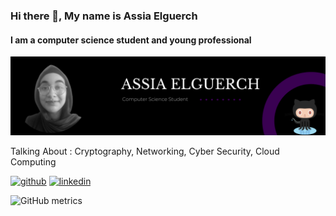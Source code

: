 ### Hi there 👋, My name is Assia Elguerch
#### I am a computer science student and young professional
![I am a Digital Infrastructure Student Cyber Security and Tech enthusiast](https://github.com/Assia-Elguerch/Assia-Elguerch/blob/main/Black%20Minimalist%20Corporate%20Business%20Personal%20Profile%20LinkedIn%20Banner.png)

Talking About : Cryptography, Networking, Cyber Security, Cloud Computing

[<img src='https://cdn.jsdelivr.net/npm/simple-icons@3.0.1/icons/github.svg' alt='github' height='20'>](https://github.com/Assia-Elguerch)  [<img src='https://cdn.jsdelivr.net/npm/simple-icons@3.0.1/icons/linkedin.svg' alt='linkedin' height='20'>](https://www.linkedin.com/in/it-assia-elguerch/)



![GitHub metrics](https://metrics.lecoq.io/Assia-Elguerch)  



